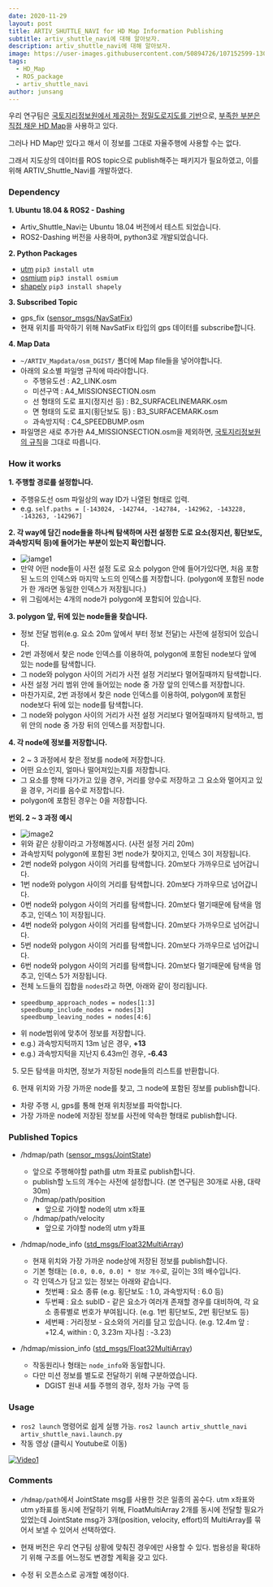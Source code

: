 ```yaml
---
date: 2020-11-29
layout: post
title: ARTIV_SHUTTLE_NAVI for HD Map Information Publishing
subtitle: artiv_shuttle_navi에 대해 알아보자.
description: artiv_shuttle_navi에 대해 알아보자.
image: https://user-images.githubusercontent.com/50894726/107152599-130f6700-69ac-11eb-8ac9-538479862f32.png
tags:
  - HD_Map
  - ROS_package
  - artiv_shuttle_navi
author: junsang
---
```

우리 연구팀은 [국토지리정보원에서 제공하는 정밀도로지도를 기반](https://dgist-artiv.github.io/hdmap/2020/05/10/shp2osm-josm.html)으로, [부족한 부분은 직접 채운 HD Map](https://dgist-artiv.github.io/hdmap/2020/05/16/draw-hdmap.html)을 사용하고 있다.

그러나 HD Map만 있다고 해서 이 정보를 그대로 자율주행에 사용할 수는 없다.

그래서 지도상의 데이터를 ROS topic으로 publish해주는 패키지가 필요하였고, 이를 위해 ARTIV_Shuttle_Navi를 개발하였다.

### Dependency

**1. Ubuntu 18.04 & ROS2 - Dashing**
- Artiv_Shuttle_Navi는 Ubuntu 18.04 버전에서 테스트 되었습니다.
- ROS2-Dashing 버전을 사용하며, python3로 개발되었습니다.

**2. Python Packages**
- [utm](https://pypi.org/project/utm/) ```pip3 install utm```
- [osmium](https://pypi.org/project/osmium/) ```pip3 install osmium```
- [shapely](https://pypi.org/project/Shapely/) ```pip3 install shapely```

**3. Subscribed Topic**
- gps_fix ([sensor_msgs/NavSatFix](http://docs.ros.org/en/api/sensor_msgs/html/msg/NavSatFix.html))
- 현재 위치를 파악하기 위해 NavSatFix 타입의 gps 데이터를 subscribe합니다.

**4. Map Data**
- ```~/ARTIV_Mapdata/osm_DGIST/``` 폴더에 Map file들을 넣어야합니다.
- 아래의 요소별 파일명 규칙에 따라야합니다.
	- 주행유도선 : A2_LINK.osm
	- 미션구역 : A4_MISSIONSECTION.osm
	- 선 형태의 도로 표지(정지선 등) : B2_SURFACELINEMARK.osm
	- 면 형태의 도로 표지(횡단보도 등) : B3_SURFACEMARK.osm
	- 과속방지턱 : C4_SPEEDBUMP.osm
- 파일명은 새로 추가한 A4_MISSIONSECTION.osm을 제외하면, [국토지리정보원의 규칙](http://map.ngii.go.kr/download/ms/pblictn/preciseRoadMap/%EC%A0%95%EB%B0%80%EB%8F%84%EB%A1%9C%EC%A7%80%EB%8F%84%20%EC%A0%9C%EA%B3%B5%20%EC%95%88%EB%82%B4.pdf)을 그대로 따릅니다.

### How it works

**1. 주행할 경로를 설정합니다.**
- 주행유도선 osm 파일상의 way ID가 나열된 형태로 입력.
- e.g. ```self.paths = [-143024, -142744, -142784, -142962, -143228, -143263, -142967]```

**2. 각 way에 담긴 node들을 하나씩 탐색하며 사전 설정한 도로 요소(정지선, 횡단보도, 과속방지턱 등)에 들어가는 부분이 있는지 확인합니다.**
- ![iamge1](https://user-images.githubusercontent.com/50894726/107152599-130f6700-69ac-11eb-8ac9-538479862f32.png)
- 만약 어떤 node들이 사전 설정 도로 요소 polygon 안에 들어가있다면, 처음 포함된 노드의 인덱스와 마지막 노드의 인덱스를 저장합니다. (polygon에 포함된 node가 한 개라면 동일한 인덱스가 저장됩니다.)
- 위 그림에서는 4개의 node가 polygon에 포함되어 있습니다.

**3. polygon 앞, 뒤에 있는 node들을 찾습니다.**
- 정보 전달 범위(e.g. 요소 20m 앞에서 부터 정보 전달)는 사전에 설정되어 있습니다.
- 2번 과정에서 찾은 node 인덱스를 이용하여, polygon에 포함된 node보다 앞에 있는 node를 탐색합니다.
- 그 node와 polygon 사이의 거리가 사전 설정 거리보다 멀어질때까지 탐색합니다.
- 사전 설정 거리 범위 안에 들어있는 node 중 가장 앞의 인덱스를 저장합니다.
- 마찬가지로, 2번 과정에서 찾은 node 인덱스를 이용하여, polygon에 포함된 node보다 뒤에 있는 node를 탐색합니다.
- 그 node와 polygon 사이의 거리가 사전 설정 거리보다 멀어질때까지 탐색하고, 범위 안의 node 중 가장 뒤의 인덱스를 저장합니다.

**4. 각 node에 정보를 저장합니다.**
- 2 ~ 3 과정에서 찾은 정보를 node에 저장합니다.
- 어떤 요소인지, 얼마나 떨어져있는지를 저장합니다.
- 그 요소를 향해 다가가고 있을 경우, 거리를 양수로 저장하고 그 요소와 멀어지고 있을 경우, 거리를 음수로 저장합니다.
- polygon에 포함된 경우는 0을 저장합니다.

**번외. 2 ~ 3 과정 예시**
- ![image2](https://user-images.githubusercontent.com/50894726/107153294-0db41b80-69b0-11eb-9d8b-edaa1107a120.png)
- 위와 같은 상황이라고 가정해봅시다. (사전 설정 거리 20m)
- 과속방지턱 polygon에 포함된 3번 node가 찾아지고, 인덱스 3이 저장됩니다.
- 2번 node와 polygon 사이의 거리를 탐색합니다. 20m보다 가까우므로 넘어갑니다.
- 1번 node와 polygon 사이의 거리를 탐색합니다. 20m보다 가까우므로 넘어갑니다.
- 0번 node와 polygon 사이의 거리를 탐색합니다. 20m보다 멀기때문에 탐색을 멈추고, 인덱스 1이 저장됩니다.
- 4번 node와 polygon 사이의 거리를 탐색합니다. 20m보다 가까우므로 넘어갑니다.
- 5번 node와 polygon 사이의 거리를 탐색합니다. 20m보다 가까우므로 넘어갑니다.
- 6번 node와 polygon 사이의 거리를 탐색합니다. 20m보다 멀기때문에 탐색을 멈추고, 인덱스 5가 저장됩니다.
- 전체 노드들의 집합을 ```nodes```라고 하면, 아래와 같이 정리됩니다.
- ```
  speedbump_approach_nodes = nodes[1:3]
  speedbump_include_nodes = nodes[3]
  speedbump_leaving_nodes = nodes[4:6]
  ```
- 위 node범위에 맞추어 정보를 저장합니다.
- e.g.) 과속방지턱까지 13m 남은 경우, **+13**
- e.g.) 과속방지턱을 지난지 6.43m인 경우, **-6.43**

5. 모든 탐색을 마치면, 정보가 저장된 node들의 리스트를 반환합니다.

6. 현재 위치와 가장 가까운 node를 찾고, 그 node에 포함된 정보를 publish합니다.
- 차량 주행 시, gps를 통해 현재 위치정보를 파악합니다.
- 가장 가까운 node에 저장된 정보를 사전에 약속한 형태로 publish합니다.

### Published Topics

- /hdmap/path ([sensor_msgs/JointState](http://docs.ros.org/en/melodic/api/sensor_msgs/html/msg/JointState.html))
	- 앞으로 주행해야할 path를 utm 좌표로 publish합니다.
	- publish할 노드의 개수는 사전에 설정합니다. (본 연구팀은 30개로 사용, 대략 30m)
	- /hdmap/path/position
		- 앞으로 가야할 node의 utm x좌표
	- /hdmap/path/velocity
		- 앞으로 가야할 node의 utm y좌표

- /hdmap/node_info ([std_msgs/Float32MultiArray](http://docs.ros.org/en/melodic/api/std_msgs/html/msg/Float32MultiArray.html))
	- 현재 위치와 가장 가까운 node상에 저장된 정보를 publish합니다.
	- 기본 형태는 ```[0.0, 0.0, 0.0] * 정보 개수```로, 길이는 3의 배수입니다.
	- 각 인덱스가 담고 있는 정보는 아래와 같습니다.
		- 첫번째 : 요소 종류 (e.g. 횡단보도 : 1.0, 과속방지턱 : 6.0 등)
		- 두번째 : 요소 subID - 같은 요소가 여러개 존재할 경우를 대비하여, 각 요소 종류별로 번호가 부여됩니다. (e.g. 1번 횡단보도, 2번 횡단보도 등)
		- 세번째 : 거리정보 - 요소와의 거리를 담고 있습니다. (e.g. 12.4m 앞 : +12.4, within : 0, 3.23m 지나침 : -3.23)

- /hdmap/mission_info ([std_msgs/Float32MultiArray](http://docs.ros.org/en/melodic/api/std_msgs/html/msg/Float32MultiArray.html))
	- 작동원리나 형태는 ```node_info```와 동일합니다.
	- 다만 미션 정보를 별도로 전달하기 위해 구분하였습니다.
		- DGIST 원내 셔틀 주행의 경우, 정차 가능 구역 등

### Usage

- ```ros2 launch``` 명령어로 쉽게 실행 가능. ```ros2 launch artiv_shuttle_navi artiv_shuttle_navi.launch.py```
- 작동 영상 (클릭시 Youtube로 이동)

[![Video1](http://img.youtube.com/vi/nOwks9bHo1Y/0.jpg)](https://youtu.be/nOwks9bHo1Y)


### Comments
- ```/hdmap/path```에서 JointState msg를 사용한 것은 일종의 꼼수다. utm x좌표와 utm y좌표를 동시에 전달하기 위해, FloatMultiArray 2개를 동시에 전달할 필요가 있었는데 JointState msg가 3개(position, velocity, effort)의 MultiArray를 묶어서 보낼 수 있어서 선택하였다.

- 현재 버전은 우리 연구팀 상황에 맞춰진 경우에만 사용할 수 있다. 범용성을 확대하기 위해 구조를 어느정도 변경할 계획을 갖고 있다.

- 수정 뒤 오픈소스로 공개할 예정이다.
